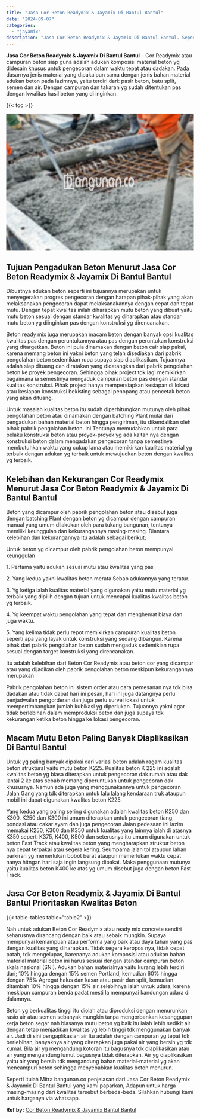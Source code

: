 ```yaml
---
title: "Jasa Cor Beton Readymix & Jayamix Di Bantul Bantul"
date: "2024-09-07"
categories: 
  - "jayamix"
description: "Jasa Cor Beton Readymix & Jayamix Di Bantul Bantul. Seperti itulah Mitra bangunan.co penjelasan dari Jasa Cor Beton Readymix & Jayamix Di Bantul Bantul yang..."
---
```


**Jasa Cor Beton Readymix & Jayamix Di Bantul Bantul** – Cor Readymix atau campuran beton siap guna adalah adukan komposisi material beton yg didesain khusus untuk pengecoran dalam waktu tepat atau dadakan. Pada dasarnya jenis material yang dipakaipun sama dengan jenis bahan material adukan beton pada lazimnya, yaitu terdiri dari: pasir beton, batu split, semen dan air. Dengan campuran dan takaran yg sudah ditentukan pas dengan kwalitas hasil beton yang di inginkan.

{{< toc >}}

![Jasa Cor Beton Readymix & Jayamix Di Bantul Bantul](/images/jasa-cor-readymix-41.png)

## Tujuan Pengadukan Beton Menurut Jasa Cor Beton Readymix & Jayamix Di Bantul Bantul

Dibuatnya adukan beton seperti ini tujuannya merupakan untuk menyegerakan progres pengecoran dengan harapan pihak-pihak yang akan melaksanakan pengecoran dapat melaksanakannya dengan cepat dan tepat mutu. Dengan tepat kwalitas inilah diharapkan mutu beton yang dibuat yaitu mutu beton sesuai dengan standar kwalitas yg diharapkan atau standar mutu beton yg diinginkan pas dengan konstruksi yg direncanakan.

Beton ready mix juga merupakan macam beton dengan banyak opsi kualitas kwalitas pas dengan peruntukannya atau pas dengan peruntukan konstruksi yang ditargetkan. Beton ini pula dinamakan dengan beton cair siap pakai, karena memang beton ini yakni beton yang telah disediakan dari pabrik pengolahan beton sedemikian rupa supaya siap diaplikasikan. Tujuannya adalah siap dituang dan diratakan yang didatangkan dari pabrik pengolahan beton ke proyek pengecoran. Sehingga pihak project tdk lagi memikirkan bagaimana ia semestinya mengaduk campuran beton pas dengan standar kualitas konstruksi. Pihak project hanya mempersiapkan kesiapan di lokasi atau kesiapan konstruksi bekisting sebagai penopang atau pencetak beton yang akan dituang.

Untuk masalah kualitas beton itu sudah diperhitungkan mutunya oleh pihak pengolahan beton atau dinamakan dengan batching Plant mulai dari pengadukan bahan material beton hingga pengiriman, itu dikendalikan oleh pihak pabrik pengolahan beton. Ini Tentunya memudahkan untuk para pelaku konstruksi beton atau proyek-proyek yg ada kaitan nya dengan konstruksi beton dalam mengadakan pengecoran tanpa semestinya membutuhkan waktu yang cukup lama atau memikirkan kualitas material yg terbaik dengan adukan yg terbaik untuk mewujudkan beton dengan kwalitas yg terbaik.

## Kelebihan dan Kekurangan Cor Readymix Menurut Jasa Cor Beton Readymix & Jayamix Di Bantul Bantul

Beton yang dicampur oleh pabrik pengolahan beton atau disebut juga dengan batching Plant dengan beton yg dicampur dengan campuran manual yang umum dilakukan oleh para tukang bangunan, tentunya memiliki keunggulan dan kekurangannya masing-masing. Diantara kelebihan dan kekurangannya Itu adalah sebagai berikut;

Untuk beton yg dicampur oleh pabrik pengolahan beton mempunyai keunggulan

1\. Pertama yaitu adukan sesuai mutu atau kwalitas yang pas

2\. Yang kedua yakni kwalitas beton merata Sebab adukannya yang teratur.

3\. Yg ketiga ialah kualitas material yang digunakan yaitu mutu material yg terbaik yang dipilih dengan tujuan untuk mencapai kualitas kwalitas beton yg terbaik.

4\. Yg keempat waktu pengolahan yang tepat dan menghemat biaya dan juga waktu.

5\. Yang kelima tidak perlu repot memikirkan campuran kualitas beton seperti apa yang layak untuk konstruksi yang sedang dibangun. Karena pihak dari pabrik pengolahan beton sudah mengaduk sedemikian rupa sesuai dengan target konstruksi yang direncanakan.

Itu adalah kelebihan dari Beton Cor Readymix atau beton cor yang dicampur atau yang dijadikan oleh pabrik pengolahan beton meskipun kekurangannya merupakan

Pabrik pengolahan beton ini sistem order atau cara pemesanan nya tdk bisa dadakan atau tidak dapat hari ini pesan, hari ini juga datangnya perlu penjadwalan pengorderan dan juga perlu survei lokasi untuk mempertimbangkan jumlah kubikasi yg diperlukan. Tujuannya yakni agar tidak berlebihan dalam memproduksi beton dan juga supaya tdk kekurangan ketika beton hingga ke lokasi pengecoran.

## Macam Mutu Beton Paling Banyak Diaplikasikan Di Bantul Bantul

Untuk yg paling banyak dipakai dari variasi beton adalah ragam kualitas beton struktural yaitu mutu beton K225. Kualitas beton K 225 ini adalah kwalitas beton yg biasa diterapkan untuk pengecoran dak rumah atau dak lantai 2 ke atas sebab memang diperuntukan untuk pengecoran dak khususnya. Namun ada juga yang menggunakannya untuk pengecoran Jalan Gang yang tdk diterapkan untuk lalu lalang kendaraan truk ataupun mobil ini dapat digunakan kwalitas beton K225.

Yang kedua yang paling sering digunakan adalah kwalitas beton K250 dan K300. K250 dan K300 ini umum diterapkan untuk pengecoran tiang, pondasi atau cakar ayam dan juga pengecoran Jalan pedesaan ini lazim memakai K250, K300 dan K350 untuk kualitas yang lainnya ialah di atasnya K350 seperti K375, K400, K500 dan seterusnya itu umum digunakan untuk beton Fast Track atau kwalitas beton yang mengharapkan struktur beton nya cepat terpakai atau segera kering. Seumpama jalan tol ataupun lahan parkiran yg memerlukan bobot berat ataupun memerlukan waktu cepat hanya hitngan hari saja ingin langsung dipakai. Maka penggunaan mutunya yaitu kualitas beton K400 ke atas yg umum disebut juga dengan beton Fast Track.

## Jasa Cor Beton Readymix & Jayamix Di Bantul Bantul Prioritaskan Kwalitas Beton

{{< table-tables table="table2" >}}

Nah untuk adukan Beton Cor Readymix atau ready mix concrete sendiri seharusnya dirancang dengan baik atau sebaik mungkin. Supaya mempunyai kemampuan atau performa yang baik atau daya tahan yang pas dengan kualitas yang diharapkan. Tidak segera keropos nya, tidak cepat patah, tdk mengelupas, karenanya adukan komposisi atau adukan bahan material material beton ini harus sesuai dengan standar campuran beton skala nasional (SNI). Adukan bahan materialnya yaitu kurang lebih terdiri dari; 10% hingga dengan 15% semen Portland, kemudian 60% hingga dengan 75% Agregat halus dan kasar atau pasir dan split, kemudian ditambah 10% hingga dengan 15% air selebihnya ialah untuk udara, karena meskipun campuran benda padat mesti Ia mempunyai kandungan udara di dalamnya.

Beton yg berkualitas tinggi itu diolah atau diproduksi dengan menurunkan rasio air atau semen sebanyak mungkin tanpa mengorbankan kesanggupan kerja beton segar nah biasanya mutu beton yg baik itu ialah lebih sedikit air dengan tetap menjadikan kwalitas yg lebih tinggi tdk menggunakan banyak air. Jadi di sini pengaplikasian air Itu adalah dengan campuran yg tepat tdk berlebihan, banyaknya air yang diterapkan juga pakai air yang bersih yg tdk kumal. Bila air yg mengandung kotoran itu bagusnya tdk diaplikasikan atau air yang mengandung lumut bagusnya tidak diterapkan. Air yg diaplikasikan yaitu air yang bersih tdk mengandung bahan material-material yg akan mencampuri beton sehingga menyebabkan kualitas beton menurun.

Seperti itulah Mitra bangunan.co penjelasan dari Jasa Cor Beton Readymix & Jayamix Di Bantul Bantul yang kami paparkan, Adapun untuk harga masing-masing dari kwalitas tersebut berbeda-beda. Silahkan hubungi kami untuk harganya via whatsapp.

**Ref by:** [Cor Beton Readymix & Jayamix Bantul Bantul](https://id.wikipedia.org/wiki/Cor)
